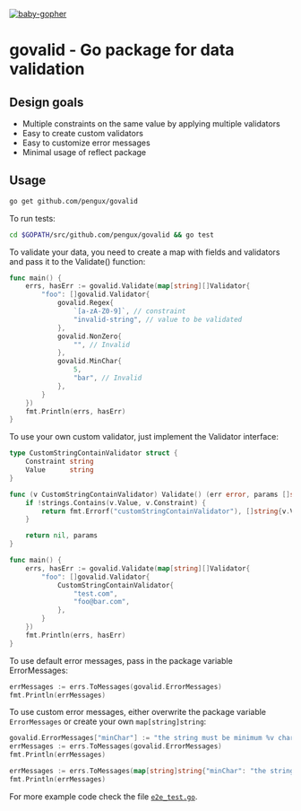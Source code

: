 [![baby-gopher](https://raw2.github.com/drnic/babygopher-site/gh-pages/images/babygopher-badge.png)](http://www.babygopher.org)

# govalid - Go package for data validation

## Design goals
- Multiple constraints on the same value by applying multiple validators
- Easy to create custom validators
- Easy to customize error messages
- Minimal usage of reflect package

## Usage
```bash
go get github.com/pengux/govalid
```


To run tests:
```bash
cd $GOPATH/src/github.com/pengux/govalid && go test
```


To validate your data, you need to create a map with fields and validators and pass it to the Validate() function:

```go
func main() {
	errs, hasErr := govalid.Validate(map[string][]Validator{
		"foo": []govalid.Validator{
			govalid.Regex{
				`[a-zA-Z0-9]`, // constraint
				"invalid-string", // value to be validated
			},
			govalid.NonZero{
				"", // Invalid
			},
			govalid.MinChar{
				5,
				"bar", // Invalid
			},
		}
	})
	fmt.Println(errs, hasErr)
}
```


To use your own custom validator, just implement the Validator interface:

```go
type CustomStringContainValidator struct {
	Constraint string
	Value      string
}

func (v CustomStringContainValidator) Validate() (err error, params []string) {
	if !strings.Contains(v.Value, v.Constraint) {
		return fmt.Errorf("customStringContainValidator"), []string{v.Value, v.Constraint}
	}

	return nil, params
}

func main() {
	errs, hasErr := govalid.Validate(map[string][]Validator{
		"foo": []govalid.Validator{
			CustomStringContainValidator{
				"test.com",
				"foo@bar.com",
			},
		}
	})
	fmt.Println(errs, hasErr)
}
```


To use default error messages, pass in the package variable ErrorMessages:

```go
errMessages := errs.ToMessages(govalid.ErrorMessages)
fmt.Println(errMessages)
```


To use custom error messages, either overwrite the package variable `ErrorMessages` or create your own `map[string]string`:

```go
govalid.ErrorMessages["minChar"] := "the string must be minimum %v characters long"
errMessages := errs.ToMessages(govalid.ErrorMessages)
fmt.Println(errMessages)

errMessages := errs.ToMessages(map[string]string{"minChar": "the string must be minimum %v characters long"})
fmt.Println(errMessages)
```


For more example code check the file [`e2e_test.go`](https://github.com/pengux/govalid/blob/master/e2e_test.go).

